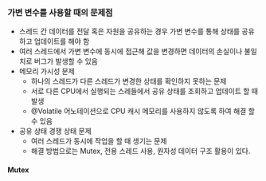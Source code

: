 ### 가변 변수를 사용할 때의 문제점
- 스레드 간 데이터를 전달 혹은 자원을 공유하는 경우 가변 변수를 통해 상태를 공유하고 업데이트를 해야 함
- 여러 스레드에서 가변 변수에 동시에 접근해 값을 변경하면 데이터의 손실이나 불일치로 버그가 발생할 수 있음
- 메모리 가시성 문제
	- 하나의 스레드가 다른 스레드가 변경한 상태를 확인하지 못하는 문제
	- 서로 다른 CPU에서 실행되는 스레들에서 공유 상태를 조회하고 업데이트 할 때 발생
	- @Volatile 어노테이션으로 CPU 캐시 메모리를 사용하지 않도록 하여 해결 할 수 있음
- 공유 상태 경쟁 상태 문제
	- 여러 스레드가 동시에 작업을 할 때 생기는 문제
	- 해결 방법으로는 Mutex, 전용 스레드 사용, 원자성 데이터 구조 활용이 있다.

#### Mutex 
